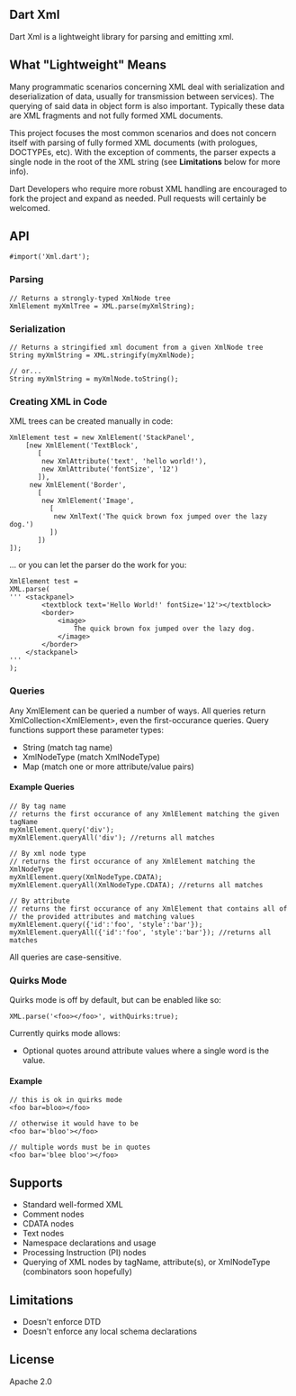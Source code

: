 ## Dart Xml ##
Dart Xml is a lightweight library for parsing and emitting xml.

## What "Lightweight" Means ##
Many programmatic scenarios concerning XML deal with serialization and
deserialization of data, usually for transmission between services). 
The querying of said data in object form is also important.  Typically 
these data are XML fragments and not fully formed XML documents. 

This project focuses the most common scenarios and does not concern itself with 
parsing of fully formed XML documents (with prologues, DOCTYPEs, etc). With the 
exception of comments, the parser expects a single node in the root of the XML
string (see **Limitations** below for more info).

Dart Developers who require more robust XML handling are encouraged to fork the
project and expand as needed.  Pull requests will certainly be welcomed.

## API ##
    #import('Xml.dart');

### Parsing ###
    // Returns a strongly-typed XmlNode tree
    XmlElement myXmlTree = XML.parse(myXmlString);
	
### Serialization ###
	// Returns a stringified xml document from a given XmlNode tree
	String myXmlString = XML.stringify(myXmlNode);
	
	// or...
	String myXmlString = myXmlNode.toString();

### Creating XML in Code ###
XML trees can be created manually in code:

    XmlElement test = new XmlElement('StackPanel',
        [new XmlElement('TextBlock',
           [
            new XmlAttribute('text', 'hello world!'),
            new XmlAttribute('fontSize', '12')
           ]),
         new XmlElement('Border',
           [
            new XmlElement('Image',
              [
               new XmlText('The quick brown fox jumped over the lazy dog.')
              ])
           ])
    ]);

... or you can let the parser do the work for you:

    XmlElement test = 
    XML.parse(
    ''' <stackpanel>
    		<textblock text='Hello World!' fontSize='12'></textblock>
    		<border>
    			<image>
    				The quick brown fox jumped over the lazy dog.
    			</image>
    		</border>
   		</stackpanel>
	'''
	);

### Queries ###
Any XmlElement can be queried a number of ways.  All queries return 
XmlCollection&lt;XmlElement&gt;, even the first-occurance queries. 
Query functions support these parameter types:

* String (match tag name)
* XmlNodeType (match XmlNodeType)
* Map (match one or more attribute/value pairs)

#### Example Queries ####
    // By tag name
    // returns the first occurance of any XmlElement matching the given tagName
    myXmlElement.query('div');
    myXmlElement.queryAll('div'); //returns all matches
    
    // By xml node type
    // returns the first occurance of any XmlElement matching the XmlNodeType
    myXmlElement.query(XmlNodeType.CDATA);
    myXmlElement.queryAll(XmlNodeType.CDATA); //returns all matches

    // By attribute
    // returns the first occurance of any XmlElement that contains all of
    // the provided attributes and matching values
    myXmlElement.query({'id':'foo', 'style':'bar'});
    myXmlElement.queryAll({'id':'foo', 'style':'bar'}); //returns all matches	

    
All queries are case-sensitive.

### Quirks Mode ###
Quirks mode is off by default, but can be enabled like so:

    XML.parse('<foo></foo>', withQuirks:true);

Currently quirks mode allows:

* Optional quotes around attribute values where a single word is the value.

#### Example ####
    // this is ok in quirks mode
    <foo bar=bloo></foo>
    
    // otherwise it would have to be
    <foo bar='bloo'></foo>
    
    // multiple words must be in quotes
    <foo bar='blee bloo'></foo>
    
## Supports ##
* Standard well-formed XML
* Comment nodes
* CDATA nodes
* Text nodes
* Namespace declarations and usage
* Processing Instruction (PI) nodes
* Querying of XML nodes by tagName, attribute(s), or XmlNodeType (combinators
soon hopefully)

## Limitations ##
* Doesn't enforce DTD
* Doesn't enforce any local schema declarations

## License ##
Apache 2.0